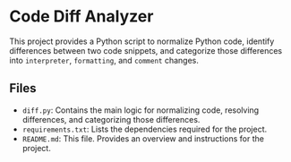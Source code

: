 # Code Diff Analyzer

This project provides a Python script to normalize Python code, identify differences between two code snippets, and categorize those differences into `interpreter`, `formatting`, and `comment` changes.

## Files

- `diff.py`: Contains the main logic for normalizing code, resolving differences, and categorizing those differences.
- `requirements.txt`: Lists the dependencies required for the project.
- `README.md`: This file. Provides an overview and instructions for the project.

